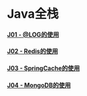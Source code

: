 # Java全栈

#### [J01 - @LOG的使用](Java/J01)
#### [J02 - Redis的使用](Java/J02)
#### [J03 - SpringCache的使用](Java/J03)
#### [J04 - MongoDB的使用](Java/J04)